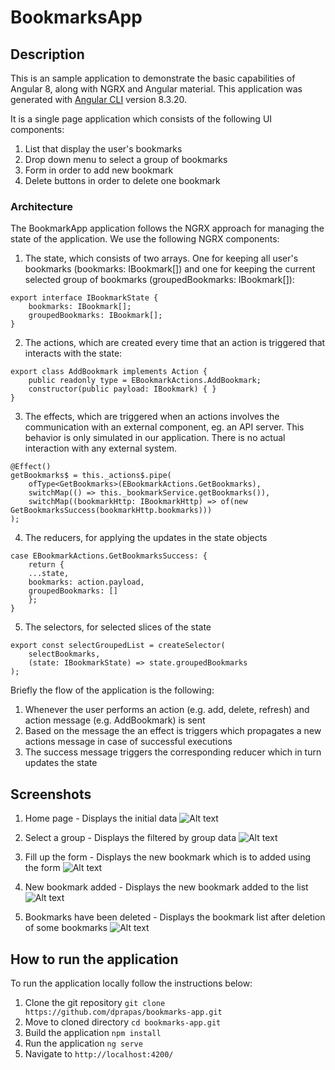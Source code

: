 
# BookmarksApp

## Description

This is an sample application to demonstrate the basic capabilities of Angular 8, along with NGRX and Angular material. This application was generated with [Angular CLI](https://github.com/angular/angular-cli) version 8.3.20.

It is a single page application which consists of the following UI components:

1. List that display the user's bookmarks
2. Drop down menu to select a group of bookmarks
3. Form in order to add new bookmark
4. Delete buttons in order to delete one bookmark

### Architecture

The BookmarkApp application follows the NGRX approach for managing the state of the application. We use the following NGRX components:

1. The state, which consists of two arrays. One for keeping all user's bookmarks (bookmarks: IBookmark[]) and one for keeping the current selected group of bookmarks (groupedBookmarks: IBookmark[]): 
```
export interface IBookmarkState {
    bookmarks: IBookmark[];
    groupedBookmarks: IBookmark[];
}
```
2. The actions, which are created every time that an action is triggered that interacts with the state:
```
export class AddBookmark implements Action {
    public readonly type = EBookmarkActions.AddBookmark;
    constructor(public payload: IBookmark) { }
}
```
3. The effects, which are triggered when an actions involves the communication with an external component, eg. an API server. This behavior is only simulated in our application. There is no actual interaction with any external system.
```
@Effect()
getBookmarks$ = this._actions$.pipe(
    ofType<GetBookmarks>(EBookmarkActions.GetBookmarks),
    switchMap(() => this._bookmarkService.getBookmarks()),
    switchMap((bookmarkHttp: IBookmarkHttp) => of(new GetBookmarksSuccess(bookmarkHttp.bookmarks)))
);
```
4. The reducers, for applying the updates in the state objects
```
case EBookmarkActions.GetBookmarksSuccess: {
    return {
    ...state,
    bookmarks: action.payload,
    groupedBookmarks: []
    };
}
```
5. The selectors, for selected slices of the state
```
export const selectGroupedList = createSelector(
    selectBookmarks,
    (state: IBookmarkState) => state.groupedBookmarks
);
```

Briefly the flow of the application is the following:

1. Whenever the user performs an action (e.g. add, delete, refresh) and action message (e.g. AddBookmark) is sent
2. Based on the message the an effect is triggers which propagates a new actions message in case of successful executions
3. The success message triggers the corresponding reducer which in turn updates the state

## Screenshots

1. Home page - Displays the initial data
![Alt text](/screenshots/screenshot1.png?raw=true "Displays initial data")

2. Select a group - Displays the filtered by group data
![Alt text](/screenshots/screenshot2.png?raw=true "Displays the filtered by group data")

3. Fill up the form - Displays the new bookmark which is to added using the form
![Alt text](/screenshots/screenshot3.png?raw=true "Displays the new bookmark added to form")

4. New bookmark added - Displays the new bookmark added to the list
![Alt text](/screenshots/screenshot4.png?raw=true "Displays the new bookmark which is to added using the form")

5. Bookmarks have been deleted - Displays the bookmark list after deletion of some bookmarks
![Alt text](/screenshots/screenshot5.png?raw=true "Displays the bookmark list after deletion of some bookmarks")

## How to run the application

To run the application locally follow the instructions below:

1. Clone the git repository `git clone https://github.com/dprapas/bookmarks-app.git`
2. Move to cloned directory `cd bookmarks-app.git`
3. Build the application `npm install`
4. Run the application `ng serve`
5. Navigate to `http://localhost:4200/`